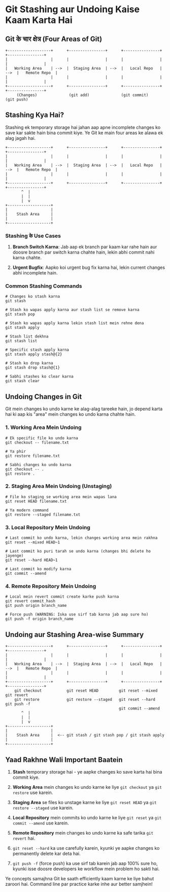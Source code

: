 # Git Stashing aur Undoing Kaise Kaam Karta Hai

## Git के चार क्षेत्र (Four Areas of Git)

```
+-------------------+      +----------------+      +----------------+      +----------------+
|                   |      |                |      |                |      |                |
|   Working Area    | -->  |  Staging Area  | -->  |   Local Repo   | -->  |   Remote Repo  |
|                   |      |                |      |                |      |                |
+-------------------+      +----------------+      +----------------+      +----------------+
     (Changes)              (git add)              (git commit)            (git push)
```

## Stashing Kya Hai?

Stashing ek temporary storage hai jahan aap apne incomplete changes ko save kar sakte hain bina commit kiye. Ye Git ke main four areas ke alawa ek alag jagah hai.

```
+-------------------+      +----------------+      +----------------+      +----------------+
|                   |      |                |      |                |      |                |
|   Working Area    | -->  |  Staging Area  | -->  |   Local Repo   | -->  |   Remote Repo  |
|                   |      |                |      |                |      |                |
+-------------------+      +----------------+      +----------------+      +----------------+
       ^  |
       |  |
       |  v
+-------------------+
|                   |
|    Stash Area     |
|                   |
+-------------------+
```

### Stashing के Use Cases

1. **Branch Switch Karna**: Jab aap ek branch par kaam kar rahe hain aur doosre branch par switch karna chahte hain, lekin abhi commit nahi karna chahte.

2. **Urgent Bugfix**: Aapko koi urgent bug fix karna hai, lekin current changes abhi incomplete hain.

### Common Stashing Commands

```
# Changes ko stash karna
git stash

# Stash ko wapas apply karna aur stash list se remove karna
git stash pop

# Stash ko wapas apply karna lekin stash list mein rehne dena
git stash apply

# Stash list dekhna
git stash list

# Specific stash apply karna
git stash apply stash@{2}

# Stash ko drop karna
git stash drop stash@{1}

# Sabhi stashes ko clear karna
git stash clear
```

## Undoing Changes in Git

Git mein changes ko undo karne ke alag-alag tareeke hain, jo depend karta hai ki aap kis "area" mein changes ko undo karna chahte hain.

### 1. Working Area Mein Undoing

```
# Ek specific file ko undo karna
git checkout -- filename.txt

# Ya phir
git restore filename.txt

# Sabhi changes ko undo karna
git checkout -- .
git restore .
```

### 2. Staging Area Mein Undoing (Unstaging)

```
# File ko staging se working area mein wapas lana
git reset HEAD filename.txt

# Ya modern command
git restore --staged filename.txt
```

### 3. Local Repository Mein Undoing

```
# Last commit ko undo karna, lekin changes working area mein rakhna
git reset --mixed HEAD~1

# Last commit ko puri tarah se undo karna (changes bhi delete ho jayenge)
git reset --hard HEAD~1

# Last commit ko modify karna
git commit --amend
```

### 4. Remote Repository Mein Undoing

```
# Local mein revert commit create karke push karna
git revert commit_hash
git push origin branch_name

# Force push (WARNING: Iska use sirf tab karna jab aap sure ho)
git push -f origin branch_name
```

## Undoing aur Stashing Area-wise Summary

```
+-------------------+      +----------------+      +----------------+      +----------------+
|                   |      |                |      |                |      |                |
|   Working Area    | -->  |  Staging Area  | -->  |   Local Repo   | -->  |   Remote Repo  |
|                   |      |                |      |                |      |                |
+-------------------+      +----------------+      +----------------+      +----------------+
    git checkout           git reset HEAD         git reset --mixed       git revert
    git restore            git restore --staged   git reset --hard        git push -f
                                                  git commit --amend
       ^  |
       |  |
       |  v
+-------------------+
|                   |
|    Stash Area     |  <-- git stash / git stash pop / git stash apply
|                   |
+-------------------+
```

## Yaad Rakhne Wali Important Baatein

1. **Stash** temporary storage hai - ye aapke changes ko save karta hai bina commit kiye.

2. **Working Area** mein changes ko undo karne ke liye `git checkout` ya `git restore` use karein.

3. **Staging Area** se files ko unstage karne ke liye `git reset HEAD` ya `git restore --staged` use karein.

4. **Local Repository** mein commits ko undo karne ke liye `git reset` ya `git commit --amend` use karein.

5. **Remote Repository** mein changes ko undo karne ka safe tarika `git revert` hai.

6. `git reset --hard` ka use carefully karein, kyunki ye aapke changes ko permanently delete kar deta hai.

7. `git push -f` (force push) ka use sirf tab karein jab aap 100% sure ho, kyunki isse doosre developers ke workflow mein problem ho sakti hai.

Ye concepts samajhna Git ke saath efficiently kaam karne ke liye bahut zaroori hai. Command line par practice karke inhe aur better samjhein!
